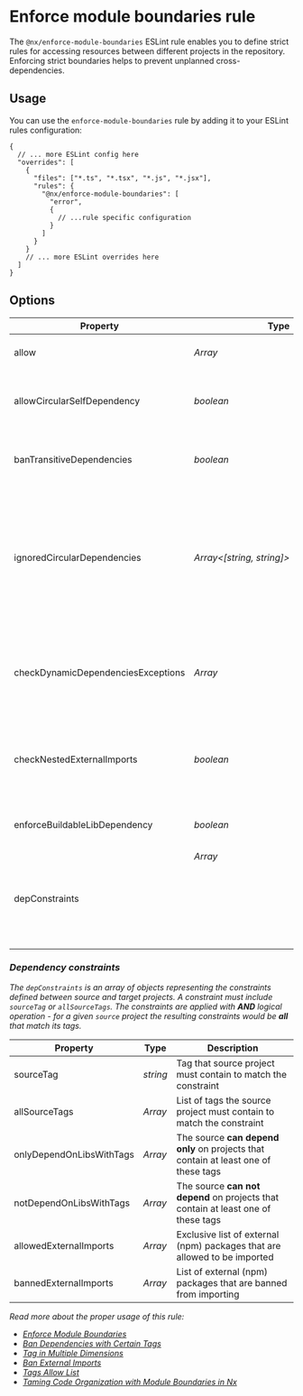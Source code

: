 # Enforce module boundaries rule

The `@nx/enforce-module-boundaries` ESLint rule enables you to define strict rules for accessing resources between
different projects in the repository. Enforcing strict boundaries helps to prevent unplanned cross-dependencies.

## Usage

You can use the `enforce-module-boundaries` rule by adding it to your ESLint rules configuration:

```jsonc
{
  // ... more ESLint config here
  "overrides": [
    {
      "files": ["*.ts", "*.tsx", "*.js", "*.jsx"],
      "rules": {
        "@nx/enforce-module-boundaries": [
          "error",
          {
            // ...rule specific configuration
          }
        ]
      }
    }
    // ... more ESLint overrides here
  ]
}
```

## Options

| Property                           | Type                      | Default | Description                                                                                                                                                                                                                                    |
| ---------------------------------- | ------------------------- | ------- | ---------------------------------------------------------------------------------------------------------------------------------------------------------------------------------------------------------------------------------------------- |
| allow                              | _Array<string>_           | _[]_    | List of imports that should be allowed without any checks                                                                                                                                                                                      |
| allowCircularSelfDependency        | _boolean_                 | _false_ | Disable check for self circular dependency when project imports from itself via alias path                                                                                                                                                     |
| banTransitiveDependencies          | _boolean_                 | _false_ | Ban import of dependencies that were not specified in the root or project's `package.json`                                                                                                                                                     |
| ignoredCircularDependencies        | _Array<[string, string]>_ | _[]_    | List of project pairs that should be skipped from `Circular dependencies` checks, including the self-circular dependency check. E.g. `['feature-project-a', 'myapp']`. Project name can be replaced by catch all `*` for more generic matches. |
| checkDynamicDependenciesExceptions | _Array<string>_           | _[]_    | List of imports that should be skipped for `Imports of lazy-loaded libraries forbidden` checks. E.g. `['@myorg/lazy-project/component/*', '@myorg/other-project']`                                                                             |
| checkNestedExternalImports         | _boolean_                 | _false_ | Enable to enforce the check for banned external imports in the nested packages. Check [Dependency constraits](#dependency-constraits) for more information                                                                                     |
| enforceBuildableLibDependency      | _boolean_                 | _false_ | Enable to restrict the buildable libs from importing non-buildable libraries                                                                                                                                                                   |
| depConstraints                     | _Array<object>_           | _[]_    | List of dependency constraints between projects                                                                                                                                                                                                |

### Dependency constraints

The `depConstraints` is an array of objects representing the constraints defined between source and target projects. A
constraint must include `sourceTag` or `allSourceTags`. The constraints are applied with **AND** logical operation - for
a given `source` project the resulting constraints would be **all** that match its tags.

| Property                 | Type            | Description                                                                        |
| ------------------------ | --------------- | ---------------------------------------------------------------------------------- |
| sourceTag                | _string_        | Tag that source project must contain to match the constraint                       |
| allSourceTags            | _Array<string>_ | List of tags the source project must contain to match the constraint               |
| onlyDependOnLibsWithTags | _Array<string>_ | The source **can depend only** on projects that contain at least one of these tags |
| notDependOnLibsWithTags  | _Array<string>_ | The source **can not depend** on projects that contain at least one of these tags  |
| allowedExternalImports   | _Array<string>_ | Exclusive list of external (npm) packages that are allowed to be imported          |
| bannedExternalImports    | _Array<string>_ | List of external (npm) packages that are banned from importing                     |

Read more about the proper usage of this rule:

- [Enforce Module Boundaries](/features/enforce-module-boundaries)
- [Ban Dependencies with Certain Tags](/recipes/enforce-module-boundaries/ban-dependencies-with-tags)
- [Tag in Multiple Dimensions](/recipes/enforce-module-boundaries/tag-multiple-dimensions)
- [Ban External Imports](/recipes/enforce-module-boundaries/ban-external-imports)
- [Tags Allow List](/recipes/enforce-module-boundaries/tags-allow-list)
- [Taming Code Organization with Module Boundaries in Nx](https://blog.nrwl.io/mastering-the-project-boundaries-in-nx-f095852f5bf4)
